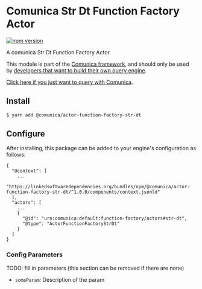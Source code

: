 # Comunica Str Dt Function Factory Actor

[![npm version](https://badge.fury.io/js/%40comunica%2Factor-function-factory-str-dt.svg)](https://www.npmjs.com/package/@comunica/actor-function-factory-str-dt)

A comunica Str Dt Function Factory Actor.

This module is part of the [Comunica framework](https://github.com/comunica/comunica),
and should only be used by [developers that want to build their own query engine](https://comunica.dev/docs/modify/).

[Click here if you just want to query with Comunica](https://comunica.dev/docs/query/).

## Install

```bash
$ yarn add @comunica/actor-function-factory-str-dt
```

## Configure

After installing, this package can be added to your engine's configuration as follows:
```text
{
  "@context": [
    ...
    "https://linkedsoftwaredependencies.org/bundles/npm/@comunica/actor-function-factory-str-dt/^1.0.0/components/context.jsonld"
  ],
  "actors": [
    ...
    {
      "@id": "urn:comunica:default:function-factory/actors#str-dt",
      "@type": "ActorFunctionFactoryStrDt"
    }
  ]
}
```

### Config Parameters

TODO: fill in parameters (this section can be removed if there are none)

* `someParam`: Description of the param
